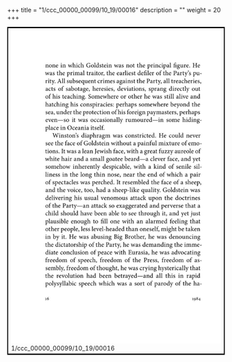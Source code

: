 +++
title = "1/ccc_00000_00099/10_19/00016"
description = ""
weight = 20
+++

<table style="border:2px solid black;max-width:800px;max-height:800px;" 
><tr><td>
<img class="center-fit-jpg"
src="/jpg_/out_jpg_1984__016.jpg">
1/ccc_00000_00099/10_19/00016
</img></td></tr></table>
